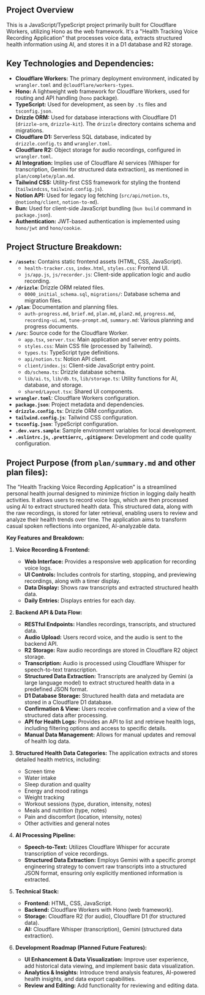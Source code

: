 ## Project Overview

This is a JavaScript/TypeScript project primarily built for Cloudflare Workers, utilizing Hono as the web framework. It's a "Health Tracking Voice Recording Application" that processes voice data, extracts structured health information using AI, and stores it in a D1 database and R2 storage.

## Key Technologies and Dependencies:

*   **Cloudflare Workers:** The primary deployment environment, indicated by `wrangler.toml` and `@cloudflare/workers-types`.
*   **Hono:** A lightweight web framework for Cloudflare Workers, used for routing and API handling (`hono` package).
*   **TypeScript:** Used for development, as seen by `.ts` files and `tsconfig.json`.
*   **Drizzle ORM:** Used for database interactions with Cloudflare D1 (`drizzle-orm`, `drizzle-kit`). The `drizzle` directory contains schema and migrations.
*   **Cloudflare D1:** Serverless SQL database, indicated by `drizzle.config.ts` and `wrangler.toml`.
*   **Cloudflare R2:** Object storage for audio recordings, configured in `wrangler.toml`.
*   **AI Integration:** Implies use of Cloudflare AI services (Whisper for transcription, Gemini for structured data extraction), as mentioned in `plan/complete/plan.md`.
*   **Tailwind CSS:** Utility-first CSS framework for styling the frontend (`tailwindcss`, `tailwind.config.js`).
*   **Notion API:** Used for legacy log fetching (`src/api/notion.ts`, `@notionhq/client`, `notion-to-md`).
*   **Bun:** Used for client-side JavaScript bundling (`bun build` command in `package.json`).
*   **Authentication:** JWT-based authentication is implemented using `hono/jwt` and `hono/cookie`.

## Project Structure Breakdown:

*   **`/assets`**: Contains static frontend assets (HTML, CSS, JavaScript).
    *   `health-tracker.css`, `index.html`, `styles.css`: Frontend UI.
    *   `js/app.js`, `js/recorder.js`: Client-side application logic and audio recording.
*   **`/drizzle`**: Drizzle ORM related files.
    *   `0000_initial_schema.sql`, `migrations/`: Database schema and migration files.
*   **`/plan`**: Documentation and planning files.
    *   `auth-progress.md`, `brief.md`, `plan.md`, `plan2.md`, `progress.md`, `recording-ui.md`, `tune-prompt.md`, `summary.md`: Various planning and progress documents.
*   **`/src`**: Source code for the Cloudflare Worker.
    *   `app.tsx`, `server.tsx`: Main application and server entry points.
    *   `styles.css`: Main CSS file (processed by Tailwind).
    *   `types.ts`: TypeScript type definitions.
    *   `api/notion.ts`: Notion API client.
    *   `client/index.js`: Client-side JavaScript entry point.
    *   `db/schema.ts`: Drizzle database schema.
    *   `lib/ai.ts`, `lib/db.ts`, `lib/storage.ts`: Utility functions for AI, database, and storage.
    *   `shared/Layout.tsx`: Shared UI components.
*   **`wrangler.toml`**: Cloudflare Workers configuration.
*   **`package.json`**: Project metadata and dependencies.
*   **`drizzle.config.ts`**: Drizzle ORM configuration.
*   **`tailwind.config.js`**: Tailwind CSS configuration.
*   **`tsconfig.json`**: TypeScript configuration.
*   **`.dev.vars.sample`**: Sample environment variables for local development.
*   **`.eslintrc.js`, `.prettierrc`, `.gitignore`**: Development and code quality configuration.

## Project Purpose (from `plan/summary.md` and other plan files):
The "Health Tracking Voice Recording Application" is a streamlined personal health journal designed to minimize friction in logging daily health activities. It allows users to record voice logs, which are then processed using AI to extract structured health data. This structured data, along with the raw recordings, is stored for later retrieval, enabling users to review and analyze their health trends over time. The application aims to transform casual spoken reflections into organized, AI-analyzable data.

**Key Features and Breakdown:**

1.  **Voice Recording & Frontend:**
    *   **Web Interface:** Provides a responsive web application for recording voice logs.
    *   **UI Controls:** Includes controls for starting, stopping, and previewing recordings, along with a timer display.
    *   **Data Display:** Shows raw transcripts and extracted structured health data.
    *   **Daily Entries:** Displays entries for each day.

2.  **Backend API & Data Flow:**
    *   **RESTful Endpoints:** Handles recordings, transcripts, and structured data.
    *   **Audio Upload:** Users record voice, and the audio is sent to the backend API.
    *   **R2 Storage:** Raw audio recordings are stored in Cloudflare R2 object storage.
    *   **Transcription:** Audio is processed using Cloudflare Whisper for speech-to-text transcription.
    *   **Structured Data Extraction:** Transcripts are analyzed by Gemini (a large language model) to extract structured health data in a predefined JSON format.
    *   **D1 Database Storage:** Structured health data and metadata are stored in a Cloudflare D1 database.
    *   **Confirmation & View:** Users receive confirmation and a view of the structured data after processing.
    *   **API for Health Logs:** Provides an API to list and retrieve health logs, including filtering options and access to specific details.
    *   **Manual Data Management:** Allows for manual updates and removal of health log data.

3.  **Structured Health Data Categories:**
    The application extracts and stores detailed health metrics, including:
    *   Screen time
    *   Water intake
    *   Sleep duration and quality
    *   Energy and mood ratings
    *   Weight tracking
    *   Workout sessions (type, duration, intensity, notes)
    *   Meals and nutrition (type, notes)
    *   Pain and discomfort (location, intensity, notes)
    *   Other activities and general notes

4.  **AI Processing Pipeline:**
    *   **Speech-to-Text:** Utilizes Cloudflare Whisper for accurate transcription of voice recordings.
    *   **Structured Data Extraction:** Employs Gemini with a specific prompt engineering strategy to convert raw transcripts into a structured JSON format, ensuring only explicitly mentioned information is extracted.

5.  **Technical Stack:**
    *   **Frontend:** HTML, CSS, JavaScript.
    *   **Backend:** Cloudflare Workers with Hono (web framework).
    *   **Storage:** Cloudflare R2 (for audio), Cloudflare D1 (for structured data).
    *   **AI:** Cloudflare Whisper (transcription), Gemini (structured data extraction).

6.  **Development Roadmap (Planned Future Features):**
    *   **UI Enhancement & Data Visualization:** Improve user experience, add historical data viewing, and implement basic data visualization.
    *   **Analytics & Insights:** Introduce trend analysis features, AI-powered health insights, and data export capabilities.
    *   **Review and Editing:** Add functionality for reviewing and editing data.